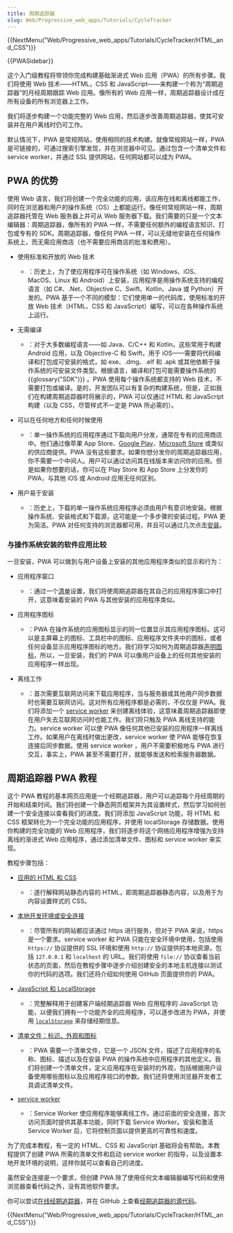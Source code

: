 ```yaml
---
title: 周期追踪器
slug: Web/Progressive_web_apps/Tutorials/CycleTracker
---
```


{{NextMenu("Web/Progressive_web_apps/Tutorials/CycleTracker/HTML_and_CSS")}}

{{PWASidebar}}

这个入门级教程将带领你完成构建基础渐进式 Web 应用（PWA）的所有步骤。我们将使用 Web 技术——HTML，CSS 和 JavaScript——来构建一个称为“周期追踪器”的月经周期跟踪 Web 应用。像所有的 Web 应用一样，周期追踪器设计成在所有设备的所有浏览器上工作。

我们将逐步构建一个功能完整的 Web 应用，然后逐步改善周期追踪器，使其可安装并在用户离线时仍可工作。

默认情况下，PWA 是常规网站，使用相同的技术构建。就像常规网站一样，PWA 是可链接的，可通过搜索引擎发现，并在浏览器中可见。通过包含一个清单文件和 service worker，并通过 SSL 提供网站，任何网站都可以成为 PWA。

## PWA 的优势

使用 Web 语言，我们将创建一个完全功能的应用，该应用在线和离线都能工作，同时在浏览器和用户的操作系统（OS）上都能运行。像任何常规网站一样，周期追踪器托管在 Web 服务器上并可从 Web 服务器下载。我们需要的只是一个文本编辑器：周期追踪器，像所有的 PWA 一样，不需要任何额外的编程语言知识、打包或专有的 SDK。周期追踪器，像任何 PWA 一样，可以无缝地安装在任何操作系统上，而无需应用商店（也不需要应用商店的批准和费用）。

- 使用标准和开放的 Web 技术

  - ：历史上，为了使应用程序可在操作系统（如 Windows、iOS、MacOS、Linux 和 Android）上安装，应用程序是用操作系统支持的编程语言（如 C#、.Net、Objective C、Swift、Kotlin、Java 或 Python）开发的。PWA 基于一个不同的模型：它们使用单一的代码库，使用标准的开放 Web 技术（HTML、CSS 和 JavaScript）编写，可以在各种操作系统上运行。

- 无需编译

  - ：对于大多数编程语言——如 Java、C/C++ 和 Kotlin，这些常用于构建 Android 应用，以及 Objective-C 和 Swift，用于 iOS——需要将代码编译和打包成可安装的格式，如 exe、.dmg、.elf 和 .apk 或其他依赖于操作系统的可安装文件类型。根据语言，编译和打包可能需要操作系统的 {{glossary("SDK")}} 。PWA 使用每个操作系统都支持的 Web 技术，不需要打包或编译。是的，开发团队可以有复杂的构建系统，但是，正如我们在构建周期追踪器时将展示的，PWA 可以仅通过 HTML 和 JavaScript 构建（以及 CSS，尽管样式不一定是 PWA 所必需的）。

- 可以在任何地方和任何时候使用

  - ：单一操作系统的应用程序通过下载向用户分发，通常在专有的应用商店中。他们通过像苹果 App Store、[Google Play](https://play.google.com/store/apps)、[Microsoft Store](https://apps.microsoft.com/store/apps) 或类似的供应商提供。PWA 没有这些要求。如果你想分发你的周期追踪器应用，你不需要一个中间人。用户可以通过访问其在线版本来访问你的应用。但是如果你想要的话，你可以在 Play Store 和 App Store 上分发你的 PWA，与其他 iOS 或 Android 应用无任何区别。

- 用户易于安装

  - ：历史上，下载的单一操作系统应用程序必须由用户有意识地安装。根据操作系统、安装格式和下载源，这可能是一个多步骤的安装过程。PWA 更为简洁。PWA 对任何支持的浏览器都可用，并且可以通过几次点击[安装](/zh-CN/docs/Web/Progressive_web_apps/Guides/Installing)。

### 与操作系统安装的软件应用比较

一旦安装，PWA 可以做到与用户设备上安装的其他应用程序类似的显示和行为：

- 应用程序窗口

  - ：通过一个[清单](/zh-CN/docs/Web/Progressive_web_apps/Tutorials/CycleTracker/Manifest_file#app_presentation)设置，我们将使周期追踪器在其自己的应用程序窗口中打开，这意味着安装的 PWA 与其他安装的应用程序类似。

- 应用程序图标

  - ：PWA 在操作系统的应用图标显示的同一位置显示其应用程序图标。这可以是主屏幕上的图标、工具栏中的图标、应用程序文件夹中的图标，或者任何设备显示应用程序图标的地方。我们将学习如何为周期追踪器[声明图标](/zh-CN/docs/Web/Progressive_web_apps/Tutorials/CycleTracker/Manifest_file#app_iconography)，所以，一旦安装，我们的 PWA 可以像用户设备上的任何其他安装的应用程序一样出现。

- 离线工作

  - ：首次需要互联网访问来下载应用程序，当与服务器或其他用户同步数据时也需要互联网访问。这对所有应用程序都是必需的，不仅仅是 PWA。我们将添加一个 [service worker](/zh-CN/docs/Web/Progressive_web_apps/Tutorials/CycleTracker/Service_workers) 来创建离线体验，这意味着周期追踪器即使在用户失去互联网访问时也能工作。我们将只触及 PWA 离线支持的能力。service worker 可以使 PWA 像任何其他已安装的应用程序一样离线工作。如果用户在离线时做出更改，service worker 使 PWA 能够在恢复连接后同步数据。使用 service worker ，用户不需要积极地与 PWA 进行交互，事实上，PWA 甚至不需要打开，就能够发送和检索服务器数据。

## 周期追踪器 PWA 教程

这个 PWA 教程的基本网页应用是一个经期追踪器，用户可以追踪每个月经周期的开始和结束时间。我们将创建一个静态网页框架并为其设置样式，然后学习如何创建一个安全连接以查看我们的进度。我们将添加 JavaScript 功能，将 HTML 和 CSS 框架转化为一个完全功能的应用程序，并使用 localStorage 存储数据。使用你构建的完全功能的 Web 应用程序，我们将逐步将这个网络应用程序增强为支持离线的渐进式 Web 应用程序，通过添加清单文件、图标和 service worker 来实现。

教程步骤包括：

- [应用的 HTML 和 CSS](/zh-CN/docs/Web/Progressive_web_apps/Tutorials/CycleTracker/HTML_and_CSS)

  - ：逐行解释网站静态内容的 HTML，即周期追踪器静态内容，以及用于为内容设置样式的 CSS。

- [本地开发环境或安全连接](/zh-CN/docs/Web/Progressive_web_apps/Tutorials/CycleTracker/Secure_connection)

  - ：尽管所有的网站都应该通过 https 进行服务，但对于 PWA 来说，https 是一个要求。service worker 和 PWA 只能在安全环境中使用，包括使用 `https://` 协议提供的 SSL 环境和使用 `http://` 协议提供的本地资源，包括 `127.0.0.1` 和 `localhost` 的 URL。我们将使用 `file://` 协议查看当前状态的页面，然后在教程步骤中逐步介绍创建安全的本地主机连接以测试你的代码的选项。我们还将介绍如何使用 GitHub 页面提供你的 PWA。

- [JavaScript 和 LocalStorage](/zh-CN/docs/Web/Progressive_web_apps/Tutorials/CycleTracker/JavaScript_functionality)

  - ：完整解释用于创建客户端经期追踪器 Web 应用程序的 JavaScript 功能，以便我们拥有一个功能齐全的应用程序，可以逐步改进为 PWA，并使用 [`localStorage`](/zh-CN/docs/Web/API/Window/localStorage) 来存储经期信息。

- [清单文件：标识、外观和图标](/zh-CN/docs/Web/Progressive_web_apps/Tutorials/CycleTracker/Manifest_file)

  - ：PWA 需要一个清单文件，它是一个 JSON 文件，描述了应用程序的名称、图标、描述以及在安装 PWA 的操作系统中应用程序的其他定义。我们将创建一个清单文件，定义应用程序在安装时的外观，包括根据用户设备使用哪些图标以及应用程序视口的参数。我们还将使用浏览器开发者工具调试清单文件。

- [service worker](/zh-CN/docs/Web/Progressive_web_apps/Tutorials/CycleTracker/Service_workers)

  - ：Service Worker 使应用程序能够离线工作。通过前面的安全连接，首次访问页面时提供其基本功能，同时下载 Service Worker。安装和激活 Service Worker 后，它将控制页面以提供更高的可靠性和速度。

<!--

- [离线体验](/zh-CN/docs/Web/Progressive_web_apps/Tutorials/CycleTracker/offline)

  - : 使用 JavaScript，我们将确定用户是在线还是离线。当离线时，将显示一个离线体验，通知用户他们当前处于离线状态。当在线时，体验将类似于网站，但安装按钮将不可见。

- [会话存储](/zh-CN/docs/Web/Progressive_web_apps/Tutorials/CycleTracker/Storage)
  - : 将深入了解service worker和会话存储，使用 JavaScript 增强 PWA。
-->

为了完成本教程，有一定的 HTML、CSS 和 JavaScript 基础将会有帮助。本教程提供了创建 PWA 所需的清单文件和启动 service worker 的指导，以及设置本地开发环境的说明，这样你就可以查看自己的进度。<!--本教程将介绍检查网络访问、定义在线和离线体验的方法。-->

虽然安全连接是一个要求，但创建 PWA 除了使用任何文本编辑器编写代码和使用浏览器查看代码之外，没有其他软件要求。

你可以尝试[在线经期追踪器](https://mdn.github.io/pwa-examples/cycletracker/)，并在 GitHub 上查看[经期追踪器的源代码](https://github.com/mdn/pwa-examples/tree/master/cycletracker)。

{{NextMenu("Web/Progressive_web_apps/Tutorials/CycleTracker/HTML_and_CSS")}}
